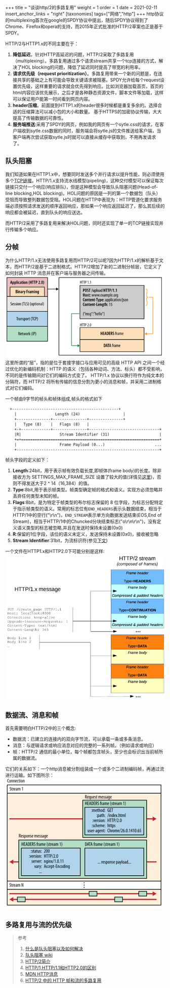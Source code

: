 +++
title = "谈谈http/2的多路复用"
weight = 1
order = 1
date = 2021-02-11
insert_anchor_links = "right"
[taxonomies]
tags=["网络","http"]
+++
http协议的multiplexing首次在google的SPDY协议中提出，随后SPDY协议得到了Chrome、Firefox和opera的支持，而2015年正式批准的HTTP/2草案也正是基于SPDY。

HTTP/2与HTTP1.x的不同主要在于：
1. **降低延迟**，针对HTTP高延迟的问题，HTTP/2采取了多路复用（multiplexing）。多路复用通过多个请求stream共享一个tcp连接的方式，解决了HOL blocking的问题，降低了延迟同时提高了带宽的利用率。
2. **请求优先级（request prioritization）**。多路复用带来一个新的问题是，在连接共享的基础之上有可能会导致关键请求被阻塞。SPDY允许给每个request设置优先级，这样重要的请求就会优先得到响应。比如浏览器加载首页，首页的html内容应该优先展示，之后才是各种静态资源文件，脚本文件等加载，这样可以保证用户能第一时间看到网页内容。
3. **header压缩**。前面提到HTTP1.x的header很多时候都是重复多余的。选择合适的压缩算法可以减小包的大小和数量。
基于HTTPS的加密协议传输，大大提高了传输数据的可靠性。
4. **服务端推送**:采用了SPDY的网页，例如我的网页有一个sytle.css的请求，在客户端收到sytle.css数据的同时，服务端会将sytle.js的文件推送给客户端，当客户端再次尝试获取sytle.js时就可以直接从缓存中获取到，不用再发请求了。

## 队头阻塞
我们知道如果在HTTP1.x中，想要同时发送多个并行请求以提升性能，则必须使用多个[TCP链接](https://hpbn.co/http1x/#using-multiple-tcp-connections)。HTTP/1.x支持流水线模型(pipeling)，这种交付模型可以保证每次链接只交付一个响应(响应排队)，但是这种模型会导致队头阻塞问题(Head-of-line blocking,HOL blocking)。HOL问题的原因是一列的第一个数据包（队头）受阻而导致整列数据包受阻。HOL问题在HTTP中表现为：HTTP管道化要求服务端必须按照请求发送的顺序返回响应，那如果一个响应返回延迟了，那么其后续的响应都会被延迟，直到队头的响应送达。

而HTTP/2采用了多路复用来解决HOL问题，同时还实现了单一的TCP链接实现并行传输多个响应。

## 分帧
为什么HTTP/1.x无法使用多路复用而HTTP/2可以呢?因为HTTP/1.x的解析基于文本，而HTTP/2是基于二进制格式。HTTP/2增加了新的二进制分帧层，它定义了如何封装 HTTP 消息并在客户端与服务器之间传输。
![binary framing layer](./binary_framing_layer01.svg)
这里所谓的“层”，指的是位于套接字接口与应用可见的高级 HTTP API 之间一个经过优化的新编码机制：HTTP 的语义（包括各种动词、方法、标头）都不受影响，不同的是传输期间对它们的编码方式变了。 HTTP/1.x 协议以换行符作为纯文本的分隔符，而 HTTP/2 将所有传输的信息分割为更小的消息和帧，并采用二进制格式对它们编码。

一个帧由9字节的帧头和帧体组成,帧头的格式如下
```
  +-----------------------------------------------+
    |                 Length (24)                   |
    +---------------+---------------+---------------+
    |   Type (8)    |   Flags (8)   |
    +-+-------------+---------------+-------------------------------+
    |R|                 Stream Identifier (31)                      |
    +=+=============================================================+
    |                   Frame Payload (0...)                      ...
    +---------------------------------------------------------------+
```
帧头字段的定义如下：
1. **Length**:24bit，用于表示帧有效负载长度,即帧体(frame body)的长度。除非接收方为 SETTINGS_MAX_FRAME_SIZE 设置了较大的值(详情见[这里](https://github.com/halfrost/Halfrost-Field/blob/master/contents/Protocol/HTTP:2-HTTP-Frames-Definitions.md#2-defined-settings-parameters))，否则不得发送大于2 ^ 14（16,384）的值。
2. **Type**:8bit,用于表示帧类型。帧类型确定帧的格式和语义。实现方必须忽略并丢弃任何类型未知的帧。
3. **Flags**:8bit，是为特定于帧类型的布尔标志保留的 8 位字段，为标志分配特定于指示帧类型的语义。常用的标志位有`END_HEADERS`表示头数据结束，相当于HTTP/1中的空行("\r\n")，`END_STREAM`表示单方向数据发送结束(EOS,End of Stream)，相当于HTTP/1中的Chuncked分块结束标志("o\r\n\r\n")，没有定义语义类型的标志被忽略,并且在发送时保持未设置(0x0)
4. **R**:保留的1位字段，该位的语义未定义，发送保持未设置(0x0)，接收被忽略
5. **Stream Identifier**:31bit，为流标识符(参见[下文](#多路复用与流的优先级))

一个文件在HTTP1.x和HTTP2.0下可能分别是这样:
![数据分帧](./multyplexing.png)

## 数据流、消息和帧
首先需要明白HTTP/2中的三个概念:
- 数据流：已建立的连接内的双向字节流，可以承载一条或多条消息。
- 消息：与逻辑请求或响应消息对应的完整的一系列帧。（例如请求或响应）
- 帧：HTTP/2 通信的最小单位，每个帧都包含帧头，至少也会标识出当前帧所属的数据流。

它们的关系如下：一个http消息被分割组装成一个或多个二进制编码帧，再通过流进行运输。如下图所示：
![流消息帧](./streams_messages_frames01.svg)

## 多路复用与流的优先级



>参考
>1. [什么是队头阻塞以及如何解决](https://juejin.cn/post/6844903853985366023)
>2. [队头阻塞 wiki](https://zh.wikipedia.org/wiki/%E9%98%9F%E5%A4%B4%E9%98%BB%E5%A1%9E)
> 3. [HTTP/2简介](https://developers.google.com/web/fundamentals/performance/http2)
> 4. [HTTP/1,HTTP/1.1和HTTP2.0的区别](https://juejin.cn/post/6844903489596833800)
> 5. [MDN HTTP消息](https://developer.mozilla.org/zh-CN/docs/Web/HTTP/Messages)
>6. [HTTP/2 中的 HTTP 帧和流的多路复用](https://halfrost.com/http2-http-frames/)

